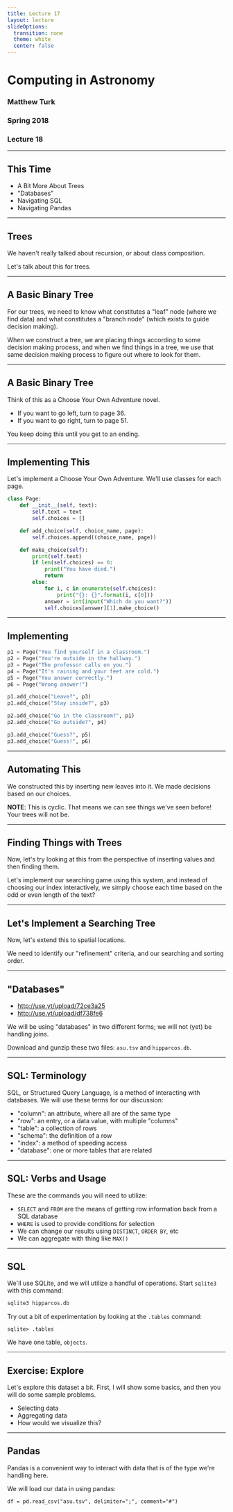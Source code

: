 ```yaml
---
title: Lecture 17
layout: lecture
slideOptions:
  transition: none
  theme: white
  center: false
---
```


# Computing in Astronomy<!-- .element: class="centered" -->
### Matthew Turk<!-- .element: class="righted" -->
### Spring 2018<!-- .element: class="righted" -->
### Lecture 18 <!-- .element: class="righted" -->

---

## This Time

 * A Bit More About Trees
 * "Databases"
 * Navigating SQL
 * Navigating Pandas

---

## Trees

We haven't really talked about recursion, or about class composition.

Let's talk about this for trees.

---

## A Basic Binary Tree

For our trees, we need to know what constitutes a "leaf" node (where we find
data) and what constitutes a "branch node" (which exists to guide decision
making).

When we construct a tree, we are placing things according to some decision
making process, and when we find things in a tree, we use that same decision
making process to figure out where to look for them.

---

## A Basic Binary Tree

Think of this as a Choose Your Own Adventure novel.

 * If you want to go left, turn to page 36.
 * If you want to go right, turn to page 51.

You keep doing this until you get to an ending.

---

## Implementing This

Let's implement a Choose Your Own Adventure.  We'll use classes for each page.

```python
class Page:
    def __init__(self, text):
        self.text = text
        self.choices = []

    def add_choice(self, choice_name, page):
        self.choices.append((choice_name, page))

    def make_choice(self):
        print(self.text)
        if len(self.choices) == 0:
            print("You have died.")
            return
        else:
            for i, c in enumerate(self.choices):
                print("{}: {}".format(i, c[0]))
            answer = int(input("Which do you want?"))
            self.choices[answer][1].make_choice()
```

---

## Implementing

```python
p1 = Page("You find yourself in a classroom.")
p2 = Page("You're outside in the hallway.")
p3 = Page("The professor calls on you.")
p4 = Page("It's raining and your feet are cold.")
p5 = Page("You answer correctly.")
p6 = Page("Wrong answer!")

p1.add_choice("Leave?", p3)
p1.add_choice("Stay inside?", p3)

p2.add_choice("Go in the classroom?", p1)
p2.add_choice("Go outside?", p4)

p3.add_choice("Guess?", p5)
p3.add_choice("Guess!", p6)
```

---

## Automating This

We constructed this by inserting new leaves into it.  We made decisions based
on our choices.

**NOTE**: This is cyclic.  That means we can see things we've seen before!
Your trees will not be.

---

## Finding Things with Trees

Now, let's try looking at this from the perspective of inserting values and
then finding them.

Let's implement our searching game using this system, and instead of choosing
our index interactively, we simply choose each time based on the odd or even
length of the text?

---

## Let's Implement a Searching Tree

Now, let's extend this to spatial locations.

We need to identify our "refinement" criteria, and our searching and sorting
order.

---

## "Databases"

* http://use.yt/upload/72ce3a25
* http://use.yt/upload/df738fe6

We will be using "databases" in two different forms; we will not (yet) be
handling joins.

Download and gunzip these two files: `asu.tsv` and `hipparcos.db`.

---

## SQL: Terminology

SQL, or Structured Query Language, is a method of interacting with databases.
We will use these terms for our discussion:

 * "column": an attribute, where all are of the same type
 * "row": an entry, or a data value, with multiple "columns"
 * "table": a collection of rows
 * "schema": the definition of a row
 * "index": a method of speeding access
 * "database": one or more tables that are related

---

## SQL: Verbs and Usage

These are the commands you will need to utilize:

 * `SELECT` and `FROM` are the means of getting row information back from a SQL
   database
 * `WHERE` is used to provide conditions for selection
 * We can change our results using `DISTINCT`, `ORDER BY`, etc
 * We can aggregate with thing like `MAX()`

---

## SQL


We'll use SQLite, and we will utilize a handful of operations.  Start `sqlite3`
with this command:

```bash
sqlite3 hipparcos.db
```

Try out a bit of experimentation by looking at the `.tables` command:

```
sqlite> .tables
```

We have one table, `objects`.

---

## Exercise: Explore

Let's explore this dataset a bit.  First, I will show some basics, and then you
will do some sample problems.

 * Selecting data
 * Aggregating data
 * How would we visualize this?

---

## Pandas

Pandas is a convenient way to interact with data that is of the type we're
handling here.

We will load our data in using pandas:

```
df = pd.read_csv("asu.tsv", delimiter=";", comment="#")
```
